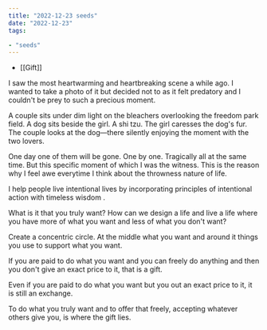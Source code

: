 ```yaml
---
title: "2022-12-23 seeds"
date: "2022-12-23"
tags:

- "seeds"
---
```


- [[Gift]]

I saw the most heartwarming and heartbreaking scene a while ago. I wanted to take a photo of it but decided not to as it felt predatory and I couldn't be prey to such a precious moment.

A couple sits under dim light on the bleachers overlooking the freedom park field. A dog sits beside the girl. A shi tzu. The girl caresses the dog's fur. The couple looks at the dog—there silently enjoying the moment with the two lovers.

One day one of them will be gone. One by one. Tragically all at the same time. But this specific moment of which I was the witness. This is the reason why I feel awe everytime I think about the throwness nature of life.

I help people live intentional lives by incorporating principles of intentional action with timeless wisdom .

What is it that you truly want? How can we design a life and live a life where you have more of what you want and less of what you don't want?

Create a concentric circle. At the middle what you want and around it things you use to support what you want.

If you are paid to do what you want and you can freely do anything and then you don't give an exact price to it, that is a gift.

Even if you are paid to do what you want but you out an exact price to it, it is still an exchange.

To do what you truly want and to offer that freely, accepting whatever others give you, is where the gift lies.